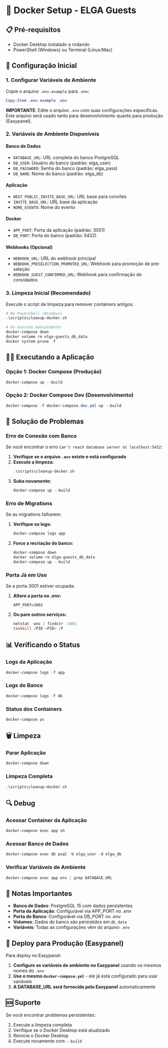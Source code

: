 # 🐳 Docker Setup - ELGA Guests

## 📋 Pré-requisitos

- Docker Desktop instalado e rodando
- PowerShell (Windows) ou Terminal (Linux/Mac)

## 🚀 Configuração Inicial

### 1. Configurar Variáveis de Ambiente

Copie o arquivo `.env.example` para `.env`:

```powershell
Copy-Item .env.example .env
```

**IMPORTANTE**: Edite o arquivo `.env` com suas configurações específicas. Este arquivo será usado tanto para desenvolvimento quanto para produção (Easypanel).

### 2. Variáveis de Ambiente Disponíveis

#### Banco de Dados
- `DATABASE_URL`: URL completa do banco PostgreSQL
- `DB_USER`: Usuário do banco (padrão: elga_user)
- `DB_PASSWORD`: Senha do banco (padrão: elga_pass)
- `DB_NAME`: Nome do banco (padrão: elga_db)

#### Aplicação
- `NEXT_PUBLIC_INVITE_BASE_URL`: URL base para convites
- `INVITE_BASE_URL`: URL base da aplicação
- `NOME_EVENTO`: Nome do evento

#### Docker
- `APP_PORT`: Porta da aplicação (padrão: 3001)
- `DB_PORT`: Porta do banco (padrão: 5432)

#### Webhooks (Opcional)
- `WEBHOOK_URL`: URL do webhook principal
- `WEBHOOK_PRESELECTION_PROMOTED_URL`: Webhook para promoção de pré-seleção
- `WEBHOOK_GUEST_CONFIRMED_URL`: Webhook para confirmação de convidados

### 3. Limpeza Inicial (Recomendado)

Execute o script de limpeza para remover containers antigos:

```powershell
# No PowerShell (Windows)
.\scripts\cleanup-docker.sh

# Ou execute manualmente:
docker-compose down
docker volume rm elga-guests_db_data
docker system prune -f
```

## 🏃‍♂️ Executando a Aplicação

### Opção 1: Docker Compose (Produção)

```powershell
docker-compose up --build
```

### Opção 2: Docker Compose Dev (Desenvolvimento)

```powershell
docker-compose -f docker-compose.dev.yml up --build
```

## 🔧 Solução de Problemas

### Erro de Conexão com Banco

Se você encontrar o erro `Can't reach database server at localhost:5432`:

1. **Verifique se o arquivo `.env` existe e está configurado**
2. **Execute a limpeza:**
   ```powershell
   .\scripts\cleanup-docker.sh
   ```
3. **Suba novamente:**
   ```powershell
   docker-compose up --build
   ```

### Erro de Migrations

Se as migrations falharem:

1. **Verifique os logs:**
   ```powershell
   docker-compose logs app
   ```
2. **Force a recriação do banco:**
   ```powershell
   docker-compose down
   docker volume rm elga-guests_db_data
   docker-compose up --build
   ```

### Porta Já em Uso

Se a porta 3001 estiver ocupada:

1. **Altere a porta no .env:**
   ```
   APP_PORT=3002
   ```
2. **Ou pare outros serviços:**
   ```powershell
   netstat -ano | findstr :3001
   taskkill /PID <PID> /F
   ```

## 📊 Verificando o Status

### Logs da Aplicação

```powershell
docker-compose logs -f app
```

### Logs do Banco

```powershell
docker-compose logs -f db
```

### Status dos Containers

```powershell
docker-compose ps
```

## 🗑️ Limpeza

### Parar Aplicação

```powershell
docker-compose down
```

### Limpeza Completa

```powershell
.\scripts\cleanup-docker.sh
```

## 🔍 Debug

### Acessar Container da Aplicação

```powershell
docker-compose exec app sh
```

### Acessar Banco de Dados

```powershell
docker-compose exec db psql -U elga_user -d elga_db
```

### Verificar Variáveis de Ambiente

```powershell
docker-compose exec app env | grep DATABASE_URL
```

## 📝 Notas Importantes

- **Banco de Dados**: PostgreSQL 15 com dados persistentes
- **Porta da Aplicação**: Configurável via APP_PORT no .env
- **Porta do Banco**: Configurável via DB_PORT no .env
- **Volumes**: Dados do banco são persistidos em `db_data`
- **Variáveis**: Todas as configurações vêm do arquivo `.env`

## 🚀 Deploy para Produção (Easypanel)

Para deploy no Easypanel:

1. **Configure as variáveis de ambiente no Easypanel** usando os mesmos nomes do `.env`
2. **Use o mesmo `docker-compose.yml`** - ele já está configurado para usar variáveis
3. **A DATABASE_URL será fornecida pelo Easypanel** automaticamente

## 🆘 Suporte

Se você encontrar problemas persistentes:

1. Execute a limpeza completa
2. Verifique se o Docker Desktop está atualizado
3. Reinicie o Docker Desktop
4. Execute novamente com `--build`

